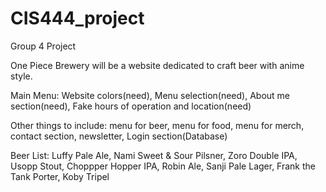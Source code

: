 # CIS444_project
Group 4 Project

One Piece Brewery will be a website dedicated to craft beer with anime style.

Main Menu:
  Website colors(need),
  Menu selection(need),
  About me section(need),
  Fake hours of operation and location(need)

Other things to include:
  menu for beer,
  menu for food,
  menu for merch,
  contact section,
  newsletter,
  Login section(Database)
  
  Beer List: Luffy Pale Ale, Nami Sweet & Sour Pilsner, Zoro Double IPA, Usopp Stout, Choppper Hopper IPA, Robin Ale, Sanji Pale Lager, Frank the Tank Porter, Koby Tripel
